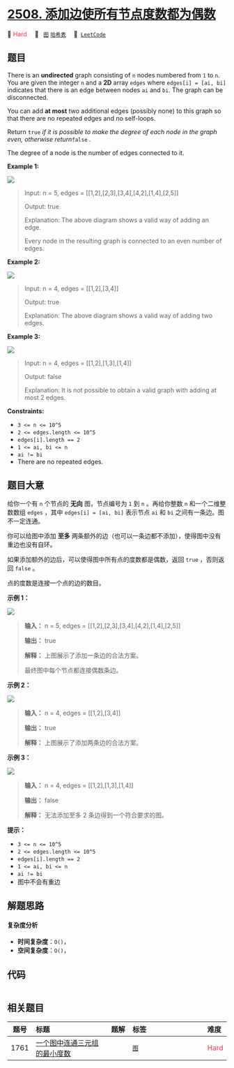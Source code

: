 # [2508. 添加边使所有节点度数都为偶数](https://leetcode.com/problems/add-edges-to-make-degrees-of-all-nodes-even)

🔴 <font color=#ff334b>Hard</font>&emsp; 🔖&ensp; [`图`](/leetcode/outline/tag/graph.md) [`哈希表`](/leetcode/outline/tag/hash-table.md)&emsp; 🔗&ensp;[`LeetCode`](https://leetcode.com/problems/add-edges-to-make-degrees-of-all-nodes-even)


## 题目

There is an **undirected** graph consisting of `n` nodes numbered from `1` to
`n`. You are given the integer `n` and a **2D** array `edges` where `edges[i]
= [ai, bi]` indicates that there is an edge between nodes `ai` and `bi`. The
graph can be disconnected.

You can add **at most** two additional edges (possibly none) to this graph so
that there are no repeated edges and no self-loops.

Return `true` _if it is possible to make the degree of each node in the graph
even, otherwise return_`false` _._

The degree of a node is the number of edges connected to it.



**Example 1:**

![](https://assets.leetcode.com/uploads/2022/10/26/agraphdrawio.png)

> Input: n = 5, edges = [[1,2],[2,3],[3,4],[4,2],[1,4],[2,5]]
> 
> Output: true
> 
> Explanation: The above diagram shows a valid way of adding an edge.
> 
> Every node in the resulting graph is connected to an even number of edges.

**Example 2:**

![](https://assets.leetcode.com/uploads/2022/10/26/aagraphdrawio.png)

> Input: n = 4, edges = [[1,2],[3,4]]
> 
> Output: true
> 
> Explanation: The above diagram shows a valid way of adding two edges.

**Example 3:**

![](https://assets.leetcode.com/uploads/2022/10/26/aaagraphdrawio.png)

> Input: n = 4, edges = [[1,2],[1,3],[1,4]]
> 
> Output: false
> 
> Explanation: It is not possible to obtain a valid graph with adding at most 2 edges.



**Constraints:**

  * `3 <= n <= 10^5`
  * `2 <= edges.length <= 10^5`
  * `edges[i].length == 2`
  * `1 <= ai, bi <= n`
  * `ai != bi`
  * There are no repeated edges.


## 题目大意

给你一个有 `n` 个节点的 **无向**  图，节点编号为 `1` 到 `n` 。再给你整数 `n` 和一个二维整数数组 `edges` ，其中
`edges[i] = [ai, bi]` 表示节点 `ai` 和 `bi` 之间有一条边。图不一定连通。

你可以给图中添加 **至多**  两条额外的边（也可以一条边都不添加），使得图中没有重边也没有自环。

如果添加额外的边后，可以使得图中所有点的度数都是偶数，返回 `true` ，否则返回 `false` 。

点的度数是连接一个点的边的数目。



**示例 1：**

![](https://assets.leetcode.com/uploads/2022/10/26/agraphdrawio.png)

> 
> 
> 
> 
> 
> **输入：** n = 5, edges = [[1,2],[2,3],[3,4],[4,2],[1,4],[2,5]]
> 
> **输出：** true
> 
> **解释：** 上图展示了添加一条边的合法方案。
> 
> 最终图中每个节点都连接偶数条边。
> 
> 

**示例 2：**

![](https://assets.leetcode.com/uploads/2022/10/26/aagraphdrawio.png)

> 
> 
> 
> 
> 
> **输入：** n = 4, edges = [[1,2],[3,4]]
> 
> **输出：** true
> 
> **解释：** 上图展示了添加两条边的合法方案。

**示例 3：**

![](https://assets.leetcode.com/uploads/2022/10/26/aaagraphdrawio.png)

> 
> 
> 
> 
> 
> **输入：** n = 4, edges = [[1,2],[1,3],[1,4]]
> 
> **输出：** false
> 
> **解释：** 无法添加至多 2 条边得到一个符合要求的图。



**提示：**

  * `3 <= n <= 10^5`
  * `2 <= edges.length <= 10^5`
  * `edges[i].length == 2`
  * `1 <= ai, bi <= n`
  * `ai != bi`
  * 图中不会有重边


## 解题思路

#### 复杂度分析

- **时间复杂度**：`O()`，
- **空间复杂度**：`O()`，

## 代码

```javascript

```

## 相关题目

<!-- prettier-ignore -->
| 题号 | 标题 | 题解 | 标签 | 难度 |
| :------: | :------ | :------: | :------ | :------ |
| 1761 | [一个图中连通三元组的最小度数](https://leetcode.com/problems/minimum-degree-of-a-connected-trio-in-a-graph) |  |  [`图`](/leetcode/outline/tag/graph.md) | <font color=#ff334b>Hard</font> |

<style>
.blue {
    background-color: #096dd9;
    padding: 0.25rem 0.5rem;
    margin: 0;
    font-size: 0.85em;
    border-radius: 3px;
    color: white;
    font-weight: 500;
}
table th:first-of-type { width: 10%; }
table th:nth-of-type(2) { width: 35%; }
table th:nth-of-type(3) { width: 10%; }
table th:nth-of-type(4) { width: 35%; }
table th:nth-of-type(5) { width: 10%; }
</style>
